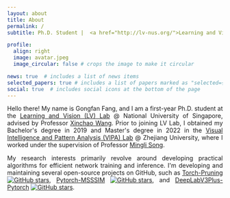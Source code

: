 ```yaml
---
layout: about
title: About
permalink: /
subtitle: Ph.D. Student |  <a href="http://lv-nus.org/">Learning and Vision Lab</a>  |  <a href="https://nus.edu.sg/"> National University of Singapore</a>.

profile:
  align: right
  image: avatar.jpeg
  image_circular: false # crops the image to make it circular

news: true  # includes a list of news items
selected_papers: true # includes a list of papers marked as "selected={true}"
social: true  # includes social icons at the bottom of the page
---
```



<div style="text-align: justify;">
<p> Hello there! My name is Gongfan Fang, and I am a first-year Ph.D. student at the <a href="http://lv-nus.org/">Learning and Vision (LV) Lab</a> @ National University of Singapore, advised by Professor <a href="https://sites.google.com/site/sitexinchaowang/">Xinchao Wang</a>. Prior to joining LV Lab, I obtained my Bachelor's degree in 2019 and Master's degree in 2022 in the <a href="https://www.vipazoo.cn/">Visual Intelligence and Pattern Analysis (VIPA) Lab</a> @ Zhejiang University, where I worked under the supervision of Professor <a href="https://person.zju.edu.cn/en/msong">Mingli Song</a>. </p>

<p> My research interests primarily revolve around developing practical algorithms for efficient network training and inference. I'm developing and maintaining several open-source projects on GitHub, such as <a href="https://github.com/VainF/Torch-Pruning">Torch-Pruning</a> <a href="https://github.com/VainF/Torch-Pruning"><img src="https://img.shields.io/github/stars/VainF/Torch-Pruning.svg?style=social&label=Star" alt="GitHub stars"></a>, <a href="https://github.com/VainF/Pytorch-MSSSIM">Pytorch-MSSSIM</a> <a href="https://github.com/VainF/Pytorch-MSSSIM"><img src="https://img.shields.io/github/stars/VainF/Pytorch-MSSSIM.svg?style=social&label=Star" alt="GitHub stars"></a>, and 
    <a href="https://github.com/VainF/DeepLabV3Plus-Pytorch">DeepLabV3Plus-Pytorch</a> <a href="https://github.com/VainF/DeepLabV3Plus-Pytorch"><img src="https://img.shields.io/github/stars/VainF/DeepLabV3Plus-Pytorch.svg?style=social&label=Star" alt="GitHub stars"></a>. </p>
</div>
